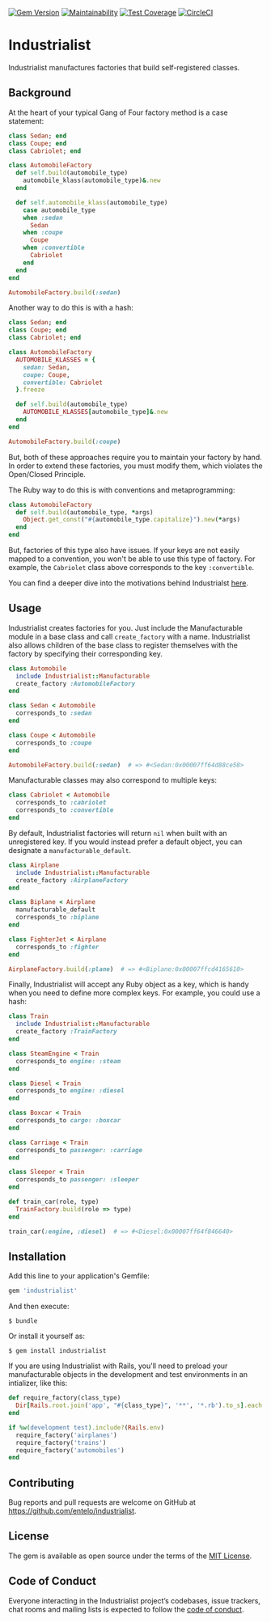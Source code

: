[![Gem Version](https://badge.fury.io/rb/industrialist.svg)](https://badge.fury.io/rb/industrialist)
[![Maintainability](https://api.codeclimate.com/v1/badges/96f6341cfb748a19f90c/maintainability)](https://codeclimate.com/github/entelo/industrialist/maintainability)
[![Test Coverage](https://api.codeclimate.com/v1/badges/96f6341cfb748a19f90c/test_coverage)](https://codeclimate.com/github/entelo/industrialist/test_coverage)
[![CircleCI](https://circleci.com/gh/entelo/industrialist.svg?style=svg)](https://circleci.com/gh/entelo/industrialist)

# Industrialist

Industrialist manufactures factories that build self-registered classes.

## Background

At the heart of your typical Gang of Four factory method is a case statement:

```ruby
class Sedan; end
class Coupe; end
class Cabriolet; end

class AutomobileFactory
  def self.build(automobile_type)
    automobile_klass(automobile_type)&.new
  end

  def self.automobile_klass(automobile_type)
    case automobile_type
    when :sedan
      Sedan
    when :coupe
      Coupe
    when :convertible
      Cabriolet
    end
  end
end

AutomobileFactory.build(:sedan)
```

Another way to do this is with a hash:

```ruby
class Sedan; end
class Coupe; end
class Cabriolet; end

class AutomobileFactory
  AUTOMOBILE_KLASSES = {
    sedan: Sedan,
    coupe: Coupe,
    convertible: Cabriolet
  }.freeze

  def self.build(automobile_type)
    AUTOMOBILE_KLASSES[automobile_type]&.new
  end
end

AutomobileFactory.build(:coupe)
```

But, both of these approaches require you to maintain your factory by hand. In order to extend these factories, you must modify them, which violates the Open/Closed Principle.

The Ruby way to do this is with conventions and metaprogramming:

```ruby
class AutomobileFactory
  def self.build(automobile_type, *args)
    Object.get_const("#{automobile_type.capitalize}").new(*args)
  end
end
```

But, factories of this type also have issues. If your keys are not easily mapped to a convention, you won't be able to use this type of factory. For example, the `Cabriolet` class above corresponds to the key `:convertible`.

You can find a deeper dive into the motivations behind Industrialst [here](https://engineering.entelo.com/extension-without-modification-cb0f9cfb64a3).

## Usage

Industrialist creates factories for you. Just include the Manufacturable module in a base class and call `create_factory` with a name. Industrialist also allows children of the base class to register themselves with the factory by specifying their corresponding key.

```ruby
class Automobile
  include Industrialist::Manufacturable
  create_factory :AutomobileFactory
end

class Sedan < Automobile
  corresponds_to :sedan
end

class Coupe < Automobile
  corresponds_to :coupe
end

AutomobileFactory.build(:sedan)  # => #<Sedan:0x00007ff64d88ce58>
```

Manufacturable classes may also correspond to multiple keys:

```ruby
class Cabriolet < Automobile
  corresponds_to :cabriolet
  corresponds_to :convertible
end
```

By default, Industrialist factories will return `nil` when built with an unregistered key. If you would instead prefer a default object, you can designate a `manufacturable_default`.

```ruby
class Airplane
  include Industrialist::Manufacturable
  create_factory :AirplaneFactory
end

class Biplane < Airplane
  manufacturable_default
  corresponds_to :biplane
end

class FighterJet < Airplane
  corresponds_to :fighter
end

AirplaneFactory.build(:plane)  # => #<Biplane:0x00007ffcd4165610>
```

Finally, Industrialist will accept any Ruby object as a key, which is handy when you need to define more complex keys. For example, you could use a hash:

```ruby
class Train
  include Industrialist::Manufacturable
  create_factory :TrainFactory
end

class SteamEngine < Train
  corresponds_to engine: :steam
end

class Diesel < Train
  corresponds_to engine: :diesel
end

class Boxcar < Train
  corresponds_to cargo: :boxcar
end

class Carriage < Train
  corresponds_to passenger: :carriage
end

class Sleeper < Train
  corresponds_to passenger: :sleeper
end

def train_car(role, type)
  TrainFactory.build(role => type)
end

train_car(:engine, :diesel)  # => #<Diesel:0x00007ff64f846640>
```

## Installation

Add this line to your application's Gemfile:

```ruby
gem 'industrialist'
```

And then execute:

    $ bundle

Or install it yourself as:

    $ gem install industrialist

If you are using Industrialist with Rails, you'll need to preload your manufacturable objects in the development and test environments in an intializer, like this:

```ruby
def require_factory(class_type)
  Dir[Rails.root.join('app', "#{class_type}", '**', '*.rb').to_s].each { |file| require file }
end

if %w(development test).include?(Rails.env)
  require_factory('airplanes')
  require_factory('trains')
  require_factory('automobiles')
end
```

## Contributing

Bug reports and pull requests are welcome on GitHub at https://github.com/entelo/industrialist.

## License

The gem is available as open source under the terms of the [MIT License](https://opensource.org/licenses/MIT).

## Code of Conduct

Everyone interacting in the Industrialist project’s codebases, issue trackers, chat rooms and mailing lists is expected to follow the [code of conduct](https://github.com/[USERNAME]/industrialist/blob/master/CODE_OF_CONDUCT.md).

